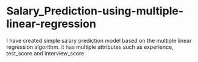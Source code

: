 # Salary_Prediction-using-multiple-linear-regression
I have created simple salary prediction model based on the multiple linear regression algorithm.
it has multiple attributes such as experience, test_score and interview_score

